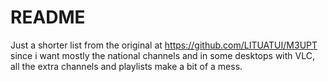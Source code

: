 # README
Just a shorter list from the original at https://github.com/LITUATUI/M3UPT since i want mostly the national channels and in some desktops with VLC, all the extra channels and playlists make a bit of a mess.
